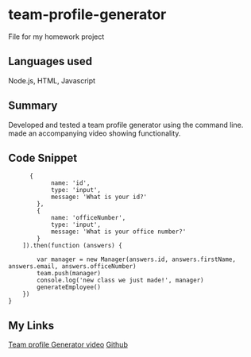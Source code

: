 # team-profile-generator
File for my homework project
## Languages used
Node.js, HTML, Javascript
## Summary 
Developed and tested a team profile generator using the command line. made an accompanying video showing functionality.
## Code Snippet
```
      {
            name: 'id',
            type: 'input',
            message: 'What is your id?'
        },
        {
            name: 'officeNumber',
            type: 'input',
            message: 'What is your office number?'
        }
    ]).then(function (answers) {
        
        var manager = new Manager(answers.id, answers.firstName, answers.email, answers.officeNumber)
        team.push(manager)
        console.log('new class we just made!', manager)
        generateEmployee()
    })
}
```
## My Links
[Team profile Generator video]()
[Github](https://github.com/OscarP76/team-profile-generator)